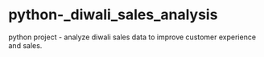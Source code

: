 # python-_diwali_sales_analysis
python project - analyze diwali sales data to improve customer experience and sales.
